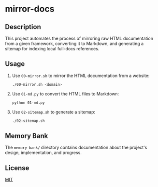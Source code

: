 # mirror-docs

## Description

This project automates the process of mirroring raw HTML documentation from a given framework, converting it to Markdown, and generating a sitemap for indexing local full-docs references.

## Usage

1.  Use `00-mirror.sh` to mirror the HTML documentation from a website:

    ```bash
    ./00-mirror.sh <domain>
    ```

2.  Use `01-md.py` to convert the HTML files to Markdown:

    ```bash
    python 01-md.py
    ```

3.  Use `02-sitemap.sh` to generate a sitemap:

    ```bash
    ./02-sitemap.sh
    ```

## Memory Bank

The `memory-bank/` directory contains documentation about the project's design, implementation, and progress.

## License

[MIT](LICENSE)
